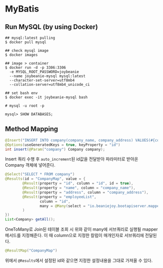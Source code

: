 # MyBatis

## Run MySQL (by using Docker)

```shell
## mysql:latest pulling
$ docker pull mysql

## check mysql image
$ docker images

## image > container
$ docker run -d -p 3306:3306 
  -e MYSQL_ROOT_PASSWORD=joybeanie 
  --name joybeanie-mysql mysql:latest 
  --character-set-server=utf8mb4 
  --collation-server=utf8mb4_unicode_ci
```

```shell
## set bash env
$ docker exec -it joybeanie-mysql bash

# mysql -u root -p

mysql> SHOW DATABASES; 
```

## Method Mapping

```java
@Insert("INSERT INTO company(company_name, company_address) VALUES(#{company.name}, #{company.address})")
@Options(useGeneratedKeys = true, keyProperty = "id")
int insert(@Param("company") Company company);
```
Insert 쿼리 수행 후 `auto_increment`된 id값을 전달받아 파라미터로 받아온 Company 객체에 넣어준다.

```java
@Select("SELECT * FROM company")
@Results(id = "CompanyMap", value = {
        @Result(property = "id", column = "id", id = true),
        @Result(property = "name", column = "company_name"),
        @Result(property = "address", column = "company_address"),
        @Result(property = "employeeList",
                column = "id",
                many = @Many(select = "io.beaniejoy.bootapiserver.mapper.EmployeeMapper.getByCompanyId")
        )
})
List<Company> getAll();
```
OneToMany로 Join된 테이블 조회 시 위와 같이 many에 서브쿼리로 실행될 mapper 메서드를 지정해준다.
이 때 column으로 지정한 칼럼이 매개인자로 서브쿼리에 전달된다.

```java
@ResultMap("CompanyMap")
```
위에서 `@Results`에서 설정된 id와 같으면 지정한 설정내용을 그대로 가져올 수 있다.